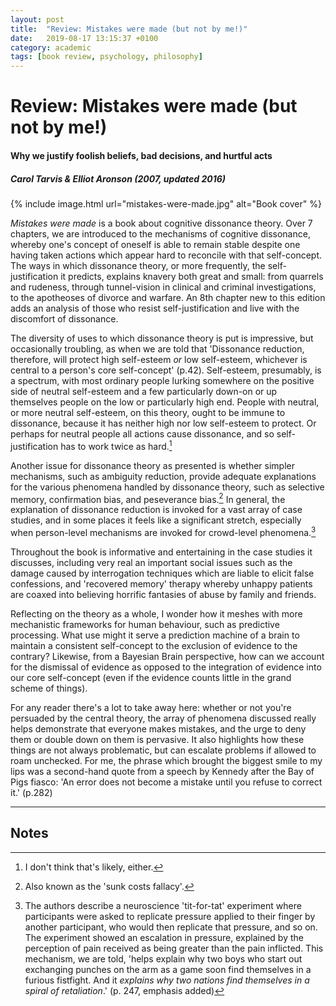 ```yaml
---
layout: post
title:  "Review: Mistakes were made (but not by me!)"
date:   2019-08-17 13:15:37 +0100
category: academic
tags: [book review, psychology, philosophy]
---
```


# Review: Mistakes were made (but not by me!)
#### Why we justify foolish beliefs, bad decisions, and hurtful acts
##### Carol Tarvis & Elliot Aronson (2007, updated 2016)

{% include image.html url="mistakes-were-made.jpg" alt="Book cover" %}

_Mistakes were made_ is a book about cognitive dissonance theory. Over 7 chapters, we are introduced to the mechanisms of cognitive dissonance, whereby one's concept of oneself is able to remain stable despite one having taken actions which appear hard to reconcile with that self-concept. The ways in which dissonance theory, or more frequently, the self-justification it predicts, explains knavery both great and small: from quarrels and rudeness, through tunnel-vision in clinical and criminal investigations, to the apotheoses of divorce and warfare. An 8th chapter new to this edition adds an analysis of those who resist self-justification and live with the discomfort of dissonance. 

The diversity of uses to which dissonance theory is put is impressive, but occasionally troubling, as when we are told that 'Dissonance reduction, therefore, will protect high self-esteem _or_ low self-esteem, whichever is central to a person's core self-concept' (p.42). Self-esteem, presumably, is a spectrum, with most ordinary people lurking somewhere on the positive side of neutral self-esteem and a few particularly down-on or up themselves people on the low or particularly high end. People with neutral, or more neutral self-esteem, on this theory, ought to be immune to dissonance, because it has neither high nor low self-esteem to protect. Or perhaps for neutral people all actions cause dissonance, and so self-justification has to work twice as hard.[^1] 

Another issue for dissonance theory as presented is whether simpler mechanisms, such as ambiguity reduction, provide adequate explanations for the various phenomena handled by dissonance theory, such as selective memory, confirmation bias, and peseverance bias.[^2] In general, the explanation of dissonance reduction is invoked for a vast array of case studies, and in some places it feels like a significant stretch, especially when person-level mechanisms are invoked for crowd-level phenomena.[^3]

Throughout the book is informative and entertaining in the case studies it discusses, including very real an important social issues such as the damage caused by interrogation techniques which are liable to elicit false confessions, and 'recovered memory' therapy whereby unhappy patients are coaxed into believing horrific fantasies of abuse by family and friends. 

Reflecting on the theory as a whole, I wonder how it meshes with more mechanistic frameworks for human behaviour, such as predictive processing. What use might it serve a prediction machine of a brain to maintain a consistent self-concept to the exclusion of evidence to the contrary? Likewise, from a Bayesian Brain perspective, how can we account for the dismissal of evidence as opposed to the integration of evidence into our core self-concept (even if the evidence counts little in the grand scheme of things). 

For any reader there's a lot to take away here: whether or not you're persuaded by the central theory, the array of phenomena discussed really helps demonstrate that everyone makes mistakes, and the urge to deny them or double down on them is pervasive. It also highlights how these things are not always problematic, but can escalate problems if allowed to roam unchecked. For me, the phrase which brought the biggest smile to my lips was a second-hand quote from a speech by Kennedy after the Bay of Pigs fiasco: 'An error does not become a mistake until you refuse to correct it.' (p.282)

---
## Notes

[^1]: I don't think that's likely, either.
[^2]: Also known as the 'sunk costs fallacy'.
[^3]: The authors describe a neuroscience 'tit-for-tat' experiment where participants were asked to replicate pressure applied to their finger by another participant, who would then replicate that pressure, and so on. The experiment showed an escalation in pressure, explained by the perception of pain received as being greater than the pain inflicted. This mechanism, we are told, 'helps explain why two boys who start out exchanging punches on the arm as a game soon find themselves in a furious fistfight. And it _explains why two nations find themselves in a spiral of retaliation_.' (p. 247, emphasis added)